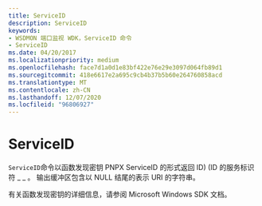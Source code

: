 ```yaml
---
title: ServiceID
description: ServiceID
keywords:
- WSDMON 端口监视 WDK，ServiceID 命令
- ServiceID
ms.date: 04/20/2017
ms.localizationpriority: medium
ms.openlocfilehash: face7d1a0d1e83bf422e76e29e3097d064fb89d1
ms.sourcegitcommit: 418e6617e2a695c9cb4b37b5b60e264760858acd
ms.translationtype: MT
ms.contentlocale: zh-CN
ms.lasthandoff: 12/07/2020
ms.locfileid: "96806927"
---
```

# <a name="serviceid"></a>ServiceID


`ServiceID`命令以函数发现密钥 PNPX ServiceID 的形式返回 ID)  (ID 的服务标识符 \_ \_ 。 输出缓冲区包含以 NULL 结尾的表示 URI 的字符串。

有关函数发现密钥的详细信息，请参阅 Microsoft Windows SDK 文档。

 

 




